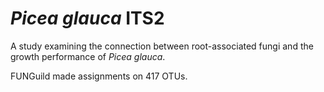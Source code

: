 # _Picea_ _glauca_ ITS2
A study examining the connection between root-associated fungi and the growth performance of _Picea glauca_.

FUNGuild made assignments on 417 OTUs.
